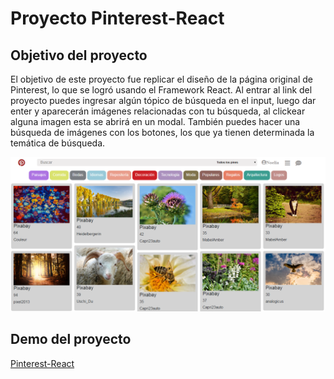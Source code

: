 # Proyecto Pinterest-React

## Objetivo del proyecto

El objetivo de este proyecto fue replicar el diseño de la página original de Pinterest, lo que se logró usando
el Framework React. 
Al entrar al link del proyecto puedes ingresar algún tópico de búsqueda en el input, luego dar enter y 
aparecerán imágenes relacionadas con tu búsqueda, al clickear alguna imagen esta se abrirá en un modal.
También puedes hacer una búsqueda de imágenes con los botones, los que ya tienen determinada la temática
de búsqueda.

![imagen](public/pinterest.png)

## Demo del proyecto

[Pinterest-React](https://noeliasabando.github.io/Pinterest-React/)
